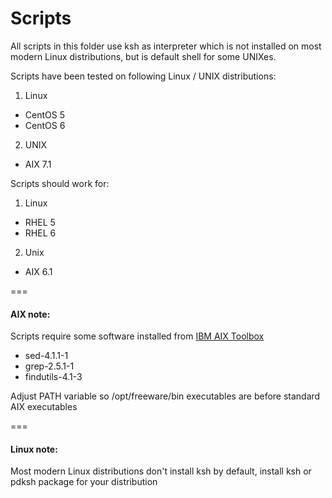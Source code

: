 Scripts
=======

All scripts in this folder use ksh as interpreter which is not installed on most modern Linux distributions, but is default shell for some UNIXes.

Scripts have been tested on following Linux / UNIX distributions:
 1. Linux
  * CentOS 5
  * CentOS 6
 2. UNIX
  * AIX 7.1

Scripts should work for:
 1. Linux
  * RHEL 5
  * RHEL 6
 2. Unix
  * AIX 6.1

===
#### AIX note: 
Scripts require some software installed from [IBM AIX Toolbox](http://www-03.ibm.com/systems/power/software/aix/linux/toolbox/download.html)

  * sed-4.1.1-1
  * grep-2.5.1-1
  * findutils-4.1-3

Adjust PATH variable so /opt/freeware/bin executables are before standard AIX executables

===
#### Linux note:
Most modern Linux distributions don't install ksh by default, install ksh or pdksh package for your distribution
